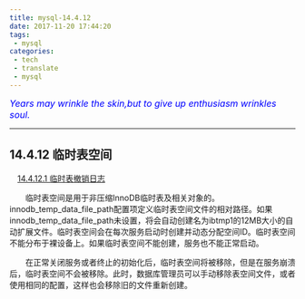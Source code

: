 ```yaml
---
title: mysql-14.4.12
date: 2017-11-20 17:44:20
tags:
 - mysql
categories:
 - tech
 - translate
 - mysql
---
```



<font color='blue' style="font-style:italic" size="3">Years may wrinkle the skin,but to give up enthusiasm wrinkles soul.</font>

------

## 14.4.12 临时表空间

&emsp;[14.4.12.1 临时表撤销日志](/tech/translate/mysql/mysql-14-4-12-1)

&emsp;&emsp;临时表空间是用于非压缩InnoDB临时表及相关对象的。innodb_temp_data_file_path配置项定义临时表空间文件的相对路径。如果innodb_temp_data_file_path未设置，将会自动创建名为ibtmp1的12MB大小的自动扩展文件。临时表空间会在每次服务启动时创建并动态分配空间ID。临时表空间不能分布于裸设备上。如果临时表空间不能创建，服务也不能正常启动。

&emsp;&emsp;在正常关闭服务或者终止的初始化后，临时表空间将被移除，但是在服务崩溃后，临时表空间不会被移除。此时，数据库管理员可以手动移除表空间文件，或者使用相同的配置，这样也会移除旧的文件重新创建。